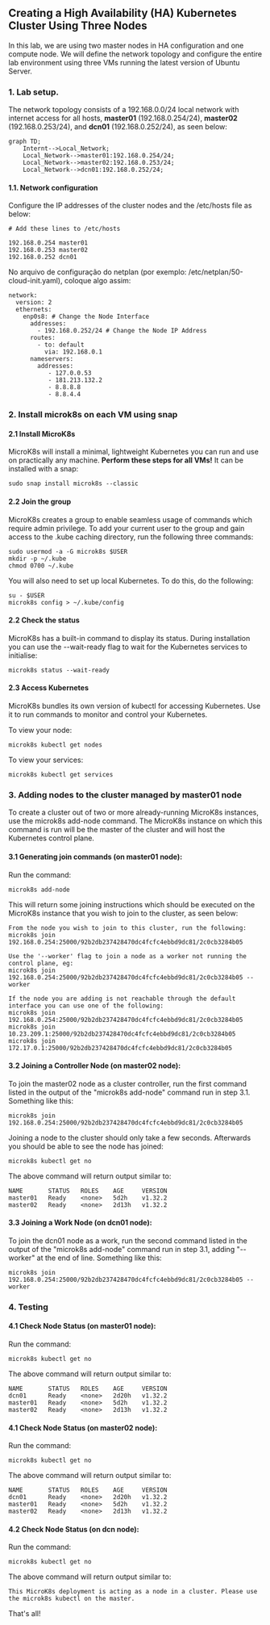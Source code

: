 ## Creating a High Availability (HA) Kubernetes Cluster Using Three Nodes

In this lab, we are using two master nodes in HA configuration and one compute node. We will define the network topology and configure the entire lab environment 
using three VMs running the latest version of Ubuntu Server.

### 1. Lab setup.
The network topology consists of a 192.168.0.0/24 local network with internet access for all hosts, **master01** (192.168.0.254/24), **master02** (192.168.0.253/24), 
and **dcn01** (192.168.0.252/24), as seen below:

```mermaid
graph TD;
    Internt-->Local_Network;
    Local_Network-->master01:192.168.0.254/24;
    Local_Network-->master02:192.168.0.253/24;
    Local_Network-->dcn01:192.168.0.252/24;
```

#### 1.1. Network configuration

Configure the IP addresses of the cluster nodes and the /etc/hosts file as below:

```
# Add these lines to /etc/hosts

192.168.0.254 master01
192.168.0.253 master02
192.168.0.252 dcn01

```

No arquivo de configuração do netplan (por exemplo: /etc/netplan/50-cloud-init.yaml), coloque algo assim:

```
network:
  version: 2
  ethernets:
    enp0s8: # Change the Node Interface
      addresses:
        - 192.168.0.252/24 # Change the Node IP Address
      routes:
        - to: default
          via: 192.168.0.1
      nameservers:
        addresses:
           - 127.0.0.53
           - 181.213.132.2
           - 8.8.8.8
           - 8.8.4.4
```


### 2. Install microk8s on each VM using snap

#### 2.1 Install MicroK8s
MicroK8s will install a minimal, lightweight Kubernetes you can run and use on practically any machine. **Perform these steps for all VMs!**
It can be installed with a snap:

```
sudo snap install microk8s --classic
```

#### 2.2 Join the group
MicroK8s creates a group to enable seamless usage of commands which require admin privilege. 
To add your current user to the group and gain access to the .kube caching directory, run the following three commands:

```
sudo usermod -a -G microk8s $USER
mkdir -p ~/.kube
chmod 0700 ~/.kube
```

You will also need to set up local Kubernetes. To do this, do the following:

```
su - $USER
microk8s config > ~/.kube/config
```

#### 2.2 Check the status
MicroK8s has a built-in command to display its status. During installation you can use the --wait-ready flag to wait for the Kubernetes services to initialise:

```
microk8s status --wait-ready
```

#### 2.3 Access Kubernetes

MicroK8s bundles its own version of kubectl for accessing Kubernetes. Use it to run commands to monitor and control your Kubernetes. 

To view your node:
```
microk8s kubectl get nodes
```

To view your services:
```
microk8s kubectl get services
```

### 3. Adding nodes to the cluster managed by master01 node

To create a cluster out of two or more already-running MicroK8s instances, use the microk8s add-node command. 
The MicroK8s instance on which this command is run will be the master of the cluster and will host the Kubernetes control plane.

#### 3.1 Generating join commands (on master01 node):

Run the command:
```
microk8s add-node
```
This will return some joining instructions which should be executed on the MicroK8s instance that you wish to join to the cluster, as seen below:


```
From the node you wish to join to this cluster, run the following:
microk8s join 192.168.0.254:25000/92b2db237428470dc4fcfc4ebbd9dc81/2c0cb3284b05

Use the '--worker' flag to join a node as a worker not running the control plane, eg:
microk8s join 192.168.0.254:25000/92b2db237428470dc4fcfc4ebbd9dc81/2c0cb3284b05 --worker

If the node you are adding is not reachable through the default interface you can use one of the following:
microk8s join 192.168.0.254:25000/92b2db237428470dc4fcfc4ebbd9dc81/2c0cb3284b05
microk8s join 10.23.209.1:25000/92b2db237428470dc4fcfc4ebbd9dc81/2c0cb3284b05
microk8s join 172.17.0.1:25000/92b2db237428470dc4fcfc4ebbd9dc81/2c0cb3284b05
```

#### 3.2 Joining a Controller Node (on master02 node):
To join the master02 node as a cluster controller, run the first command listed in the output of the "microk8s add-node" command run in step 3.1. 
Something like this:

```
microk8s join 192.168.0.254:25000/92b2db237428470dc4fcfc4ebbd9dc81/2c0cb3284b05
```

Joining a node to the cluster should only take a few seconds. Afterwards
you should be able to see the node has joined:

```
microk8s kubectl get no
```
The above command will return output similar to:

```
NAME       STATUS   ROLES    AGE     VERSION
master01   Ready    <none>   5d2h    v1.32.2
master02   Ready    <none>   2d13h   v1.32.2
```

#### 3.3 Joining a Work Node (on dcn01 node):
To join the dcn01 node as a work, run the second command listed in the output of the "microk8s add-node" command run in step 3.1, adding "--worker" at the end of line. 
Something like this:

```
microk8s join 192.168.0.254:25000/92b2db237428470dc4fcfc4ebbd9dc81/2c0cb3284b05 --worker
```


### 4. Testing

#### 4.1 Check Node Status (on master01 node):

Run the command:
```
microk8s kubectl get no
```

The above command will return output similar to:
```
NAME       STATUS   ROLES    AGE     VERSION
dcn01      Ready    <none>   2d20h   v1.32.2
master01   Ready    <none>   5d2h    v1.32.2
master02   Ready    <none>   2d13h   v1.32.2
```

#### 4.1 Check Node Status (on master02 node):

Run the command:
```
microk8s kubectl get no
```

The above command will return output similar to:
```
NAME       STATUS   ROLES    AGE     VERSION
dcn01      Ready    <none>   2d20h   v1.32.2
master01   Ready    <none>   5d2h    v1.32.2
master02   Ready    <none>   2d13h   v1.32.2
```

#### 4.2 Check Node Status (on dcn node):

Run the command:
```
microk8s kubectl get no
```

The above command will return output similar to:
```
This MicroK8s deployment is acting as a node in a cluster. Please use the microk8s kubectl on the master.
```

That's all!










